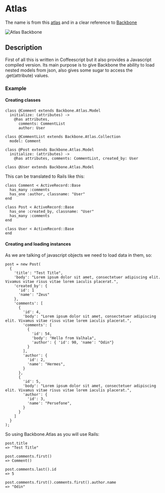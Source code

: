 Atlas
=====

The name is from this [atlas](http://en.wikipedia.org/wiki/Atlas_(anatomy)) and in a clear reference to [Backbone](https://github.com/documentcloud/backbone)

![Atlas Backbone](http://upload.wikimedia.org/wikipedia/commons/5/54/Gray_111_-_Vertebral_column-coloured.png)

Description
-----------

First of all this is written in Coffeescript but it also provides a Javascript compiled version.
Its main purpose is to give Backbone the ability to load nested models from json, also gives some sugar to access the .get(attribute) values.

### Example

#### Creating classes

    class @Comment extends Backbone.Atlas.Model
      initialize: (attributes) ->
        @has attributes,
          comments: CommentList
          author: User

    class @CommentList extends Backbone.Atlas.Collection
      model: Comment

    class @Post extends Backbone.Atlas.Model
      initialize: (attributes) ->
        @has attributes, comments: CommentList, created_by: User

    class @User extends Backbone.Atlas.Model

This can be translated to Rails like this:

    class Comment < ActiveRecord::Base
      has_many :comments
      has_one :author, classname: "User"
    end

    class Post < ActiveRecord::Base
      has_one :created_by, classname: "User"
      has_many :comments
    end

    class User < ActiveRecord::Base
    end

#### Creating and loading instances

As we are talking of javascript objects we need to load data in them, so:

    post = new Post(
      {
        'title': "Test Title",
        'body': "Lorem ipsum dolor sit amet, consectetuer adipiscing elit. Vivamus vitae risus vitae lorem iaculis placerat.",
        'created_by': {
          'id': 1
          'name': "Zeus"
        },
        'comments': [
          {
            'id': 4,
            'body': "Lorem ipsum dolor sit amet, consectetuer adipiscing elit. Vivamus vitae risus vitae lorem iaculis placerat.",
            'comments': [
              {
                'id': 54,
                'body': "Hello from Valhala",
                'author': { 'id': 90, 'name': "Odin"}
              }
            ],
            'author': {
              'id': 2,
              'name': "Hermes",
            }
          },
          {
            'id': 5,
            'body': "Lorem ipsum dolor sit amet, consectetuer adipiscing elit. Vivamus vitae risus vitae lorem iaculis placerat.",
            'author': {
              'id': 3,
              'name': "Persefone",
            }
          }
        ]
      }
    );

So using Backbone.Atlas as you will use Rails:

    post.title
    => "Test Title"

    post.comments.first()
    => Comment()

    post.comments.last().id
    => 5

    post.comments.first().comments.first().author.name
    => "Odin"


